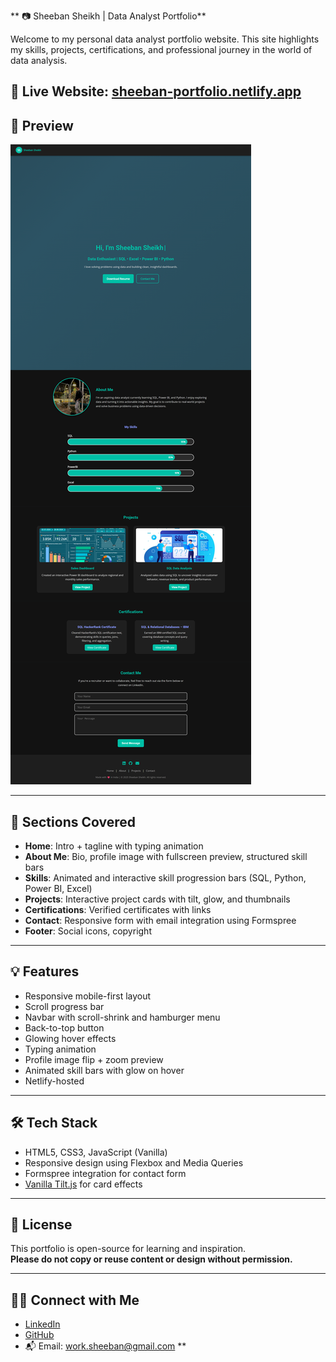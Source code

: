 ** 📷 Sheeban Sheikh | Data Analyst Portfolio**

Welcome to my personal data analyst portfolio website. This site highlights my skills, projects, certifications, and professional journey in the world of data analysis.

🔗 **Live Website:** [sheeban-portfolio.netlify.app](https://sheeban-portfolio.netlify.app/)  
---

## 📸 Preview

![Portfolio Preview](screenshot.png)

---

## 📂 Sections Covered

- **Home**: Intro + tagline with typing animation
- **About Me**: Bio, profile image with fullscreen preview, structured skill bars
- **Skills**: Animated and interactive skill progression bars (SQL, Python, Power BI, Excel)
- **Projects**: Interactive project cards with tilt, glow, and thumbnails
- **Certifications**: Verified certificates with links
- **Contact**: Responsive form with email integration using Formspree
- **Footer**: Social icons, copyright

---

## 💡 Features

- Responsive mobile-first layout
- Scroll progress bar
- Navbar with scroll-shrink and hamburger menu
- Back-to-top button
- Glowing hover effects
- Typing animation
- Profile image flip + zoom preview
- Animated skill bars with glow on hover
- Netlify-hosted

---

## 🛠️ Tech Stack

- HTML5, CSS3, JavaScript (Vanilla)
- Responsive design using Flexbox and Media Queries
- Formspree integration for contact form
- [Vanilla Tilt.js](https://micku7zu.github.io/vanilla-tilt.js/) for card effects

---

## 📜 License

This portfolio is open-source for learning and inspiration.  
**Please do not copy or reuse content or design without permission.**

---

## 🙋‍♂️ Connect with Me

- [LinkedIn](https://www.linkedin.com/in/sheeban-sheikh-3598b12b7)
- [GitHub](https://github.com/sheeban-sheikh)
- 📬 Email: work.sheeban@gmail.com
**
